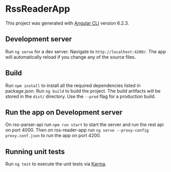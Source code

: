 # RssReaderApp

This project was generated with [Angular CLI](https://github.com/angular/angular-cli) version 6.2.3.

## Development server

Run `ng serve` for a dev server. Navigate to `http://localhost:4200/`. The app will automatically reload if you change any of the source files.

## Build
Run `npm install` to install all the required dependencies listed in package.json.
Run `ng build` to build the project. The build artifacts will be stored in the `dist/` directory. Use the `--prod` flag for a production build.

## Run the app on Development server
On rss-parser-api run `npm run start` to start the server and run the rest api on port 4000.
Then on rss-reader-app run `ng serve --proxy-config proxy.conf.json` to run the app on port 4200.

## Running unit tests

Run `ng test` to execute the unit tests via [Karma](https://karma-runner.github.io).